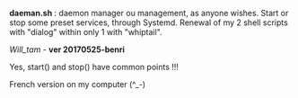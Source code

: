 **daeman.sh** : daemon manager ou management, as anyone wishes.
Start or stop some preset services, through Systemd.
Renewal of my 2 shell scripts with "dialog" within only 1 with "whiptail".

*Will_tam* - **ver 20170525-benri**

Yes, start() and stop() have common points !!!

French version on my computer (^_-)